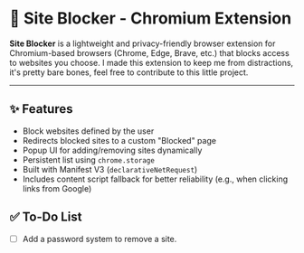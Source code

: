 # 🚫 Site Blocker - Chromium Extension

**Site Blocker** is a lightweight and privacy-friendly browser extension for Chromium-based browsers (Chrome, Edge, Brave, etc.) that blocks access to websites you choose.
I made this extension to keep me from distractions, it's pretty bare bones, feel free to contribute to this little project.

---

## ✨ Features

- Block websites defined by the user
- Redirects blocked sites to a custom "Blocked" page
- Popup UI for adding/removing sites dynamically
- Persistent list using `chrome.storage`
- Built with Manifest V3 (`declarativeNetRequest`)
- Includes content script fallback for better reliability (e.g., when clicking links from Google)

## ✅ To-Do List

- [ ] Add a password system to remove a site.
